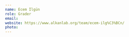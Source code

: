 ```yaml
---
name: Ecem İlgün
role: Grader
email:
website: https://www.alkanlab.org/team/ecem-ilg%C3%BCn/
photo:
---
```

